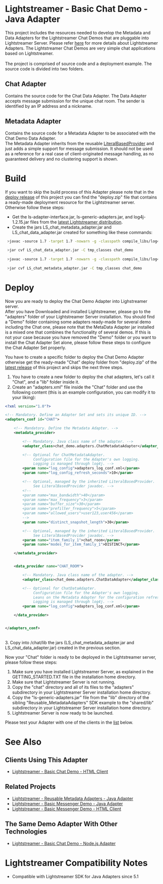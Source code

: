 # Lightstreamer - Basic Chat Demo - Java Adapter #
<!-- START DESCRIPTION lightstreamer-example-chat-adapter-java -->

This project includes the resources needed to develop the Metadata and Data Adapters for the Lightstreamer Chat Demos that are pluggable into Lightstreamer Server. Please refer [here](http://www.lightstreamer.com/latest/Lightstreamer_Allegro-Presto-Vivace_5_1_Colosseo/Lightstreamer/DOCS-SDKs/General%20Concepts.pdf) for more details about Lightstreamer Adapters.
The Lightstreamer Chat Demos are very simple chat applications based on Lightstreamer.<br>
<br>
The project is comprised of source code and a deployment example. The source code is divided into two folders.

## Chat Adapter ##
Contains the source code for the Chat Data Adapter. The Data Adapter accepts message submission for the unique chat room. The sender is identified by an IP address and a nickname.<br>

## Metadata Adapter ##
Contains the source code for a Metadata Adapter to be associated with the Chat Demo Data Adapter.<br>
The Metadata Adapter inherits from the reusable [LiteralBasedProvider](https://github.com/Weswit/Lightstreamer-example-ReusableMetadata-adapter-java) and just adds a simple support for message submission. It should not be used as a reference for a real case of client-originated message handling, as no guaranteed delivery and no clustering support is shown.

<!-- END DESCRIPTION lightstreamer-example-chat-adapter-java -->

# Build #

If you want to skip the build process of this Adapter please note that in the [deploy release](https://github.com/Weswit/Lightstreamer-example-Chat-adapter-java/releases) of this project you can find the "deploy.zip" file that contains a ready-made deployment resource for the Lightstreamer server. <br>
Otherwise follow these steps:

*  Get the ls-adapter-interface.jar, ls-generic-adapters.jar, and log4j-1.2.15.jar files from the [latest Lightstreamer distribution](http://www.lightstreamer.com/download).
*  Create the jars LS_chat_metadata_adapter.jar and LS_chat_data_adapter.jar created for something like these commands:
```sh
 >javac -source 1.7 -target 1.7 -nowarn -g -classpath compile_libs/log4j-1.2.15.jar;compile_libs/ls-adapter-interface/ls-adapter-interface.jar;compile_libs/ls-generic-adapters/ls-generic-adapters.jar -sourcepath src/src_chat -d tmp_classes src/src_chat/chat_demo/adapters/ChatDataAdapter.java
 
 >jar cvf LS_chat_data_adapter.jar -C tmp_classes chat_demo
 
 >javac -source 1.7 -target 1.7 -nowarn -g -classpath compile_libs/log4j-1.2.15.jar;compile_libs/ls-adapter-interface/ls-adapter-interface.jar;compile_libs/ls-generic-adapters/ls-generic-adapters.jar;LS_chat_data_adapter.jar -sourcepath src/src_metadata -d tmp_classes src/src_metadata/chat_demo/adapters/ChatMetadataAdapter.java
 
 >jar cvf LS_chat_metadata_adapter.jar -C tmp_classes chat_demo
```

# Deploy #

Now you are ready to deploy the Chat Demo Adapter into Lighstreamer server.<br>
After you have Downloaded and installed Lightstreamer, please go to the "adapters" folder of your Lightstreamer Server installation. You should find a "Demo" folder containing some adapters ready-made for several demo including the Chat one, please note that the MetaData Adapter jar installed is a mixed one that combines the functionality of several demos. If this is not your case because you have removed the "Demo" folder or you want to install the Chat Adapter Set alone, please follow these steps to configure the Chat Adapter Set properly.

You have to create a specific folder to deploy the Chat Demo Adapter otherwise get the ready-made "Chat" deploy folder from "deploy.zip" of the [latest release](https://github.com/Weswit/Lightstreamer-example-Chat-adapter-java/releases) of this project and skips the next three steps.<br>

1. You have to create a new folder to deploy the chat adapters, let's call it "Chat", and a "lib" folder inside it.
2. Create an "adapters.xml" file inside the "Chat" folder and use the following content (this is an example configuration, you can modify it to your liking):

```xml
<?xml version="1.0"?>

<!-- Mandatory. Define an Adapter Set and sets its unique ID. -->
<adapters_conf id="CHAT">

    <!-- Mandatory. Define the Metadata Adapter. -->
    <metadata_provider>

        <!-- Mandatory. Java class name of the adapter. -->
        <adapter_class>chat_demo.adapters.ChatMetadataAdapter</adapter_class>

        <!-- Optional for ChatMetadataAdapter.
             Configuration file for the Adapter's own logging.
             Logging is managed through log4j. -->
        <param name="log_config">adapters_log_conf.xml</param>
        <param name="log_config_refresh_seconds">10</param>

        <!-- Optional, managed by the inherited LiteralBasedProvider.
             See LiteralBasedProvider javadoc. -->
        <!--
        <param name="max_bandwidth">40</param>
        <param name="max_frequency">3</param>
        <param name="buffer_size">30</param>
        <param name="prefilter_frequency">5</param>
        <param name="allowed_users">user123,user456</param>
        -->
        <param name="distinct_snapshot_length">30</param>

        <!-- Optional, managed by the inherited LiteralBasedProvider.
             See LiteralBasedProvider javadoc. -->
        <param name="item_family_1">chat_room</param>
        <param name="modes_for_item_family_1">DISTINCT</param>

    </metadata_provider>


    <data_provider name="CHAT_ROOM">

        <!-- Mandatory. Java class name of the adapter. -->
        <adapter_class>chat_demo.adapters.ChatDataAdapter</adapter_class>

        <!-- Optional for ChatDataAdapter.
             Configuration file for the Adapter's own logging.
             Leans on the Metadata Adapter for the configuration refresh.
             Logging is managed through log4j. -->
        <param name="log_config">adapters_log_conf.xml</param>

    </data_provider>


</adapters_conf>
```
<br>
3. Copy into /chat/lib the jars (LS_chat_metadata_adapter.jar and LS_chat_data_adapter.jar) created in the previous section.

Now your "Chat" folder is ready to be deployed in the Lightstreamer server, please follow these steps:

1. Make sure you have installed Lightstreamer Server, as explained in the GETTING_STARTED.TXT file in the installation home directory.
2. Make sure that Lightstreamer Server is not running.
3. Copy the "chat" directory and all of its files to the "adapters" subdirectory in your Lightstreamer Server installation home directory.
4. Copy the "ls-generic-adapters.jar" file from the "lib" directory of the sibling "Reusable_MetadataAdapters" SDK example to the "shared/lib" subdirectory in your Lightstreamer Server installation home directory.
5. Lightstreamer Server is now ready to be launched.

Please test your Adapter with one of the clients in the [list](https://github.com/Weswit/Lightstreamer-example-Chat-adapter-java#clients-using-this-adapter) below.

# See Also #

## Clients Using This Adapter ##
<!-- START RELATED_ENTRIES -->

* [Lightstreamer - Basic Chat Demo - HTML Client](https://github.com/Weswit/Lightstreamer-example-chat-client-javascript)

<!-- END RELATED_ENTRIES -->

## Related Projects ##

* [Lightstreamer - Reusable Metadata Adapters - Java Adapter](https://github.com/Weswit/Lightstreamer-example-ReusableMetadata-adapter-java)
* [Lightstreamer - Basic Messenger Demo - Java Adapter](https://github.com/Weswit/Lightstreamer-example-Messenger-adapter-java)
* [Lightstreamer - Basic Messenger Demo - HTML Client](https://github.com/Weswit/Lightstreamer-example-Messenger-client-javascript)

## The Same Demo Adapter With Other Technologies ##
* [Lightstreamer - Basic Chat Demo - Node.js Adapter](https://github.com/Weswit/Lightstreamer-example-Chat-adapter-node)

# Lightstreamer Compatibility Notes #

- Compatible with Lightstreamer SDK for Java Adapters since 5.1

